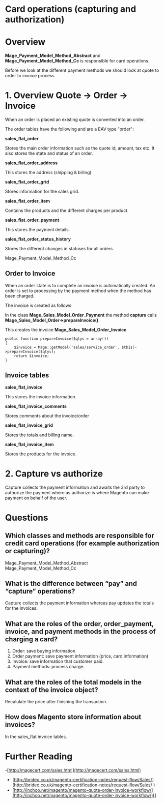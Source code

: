 # Card operations (capturing and authorization)

# Overview


**Mage_Payment_Model_Method_Abstract** and **Mage_Payment_Model_Method_Cc** is responsible for card operations.

Before we look at the different payment methods we should look at quote to order to invoice process.


# 1. Overview Quote -> Order -> Invoice

When an order is placed an existing quote is converted into an order.

The order tables have the following and are a EAV type "order":

**sales_flat_order**

Stores the main order information such as the quote id, amount, tax etc.
It also stores the state and status of an order.

**sales_flat_order_address**

This stores the address (shipping & billing)

**sales_flat_order_grid**

Stores information for the sales grid.

**sales_flat_order_item**

Contains the products and the different charges per product.

**sales_flat_order_payment**

This stores the payment details.

**sales_flat_order_status_history**

Stores the different changes in statuses for all orders.

Mage_Payment_Model_Method_Cc


## Order to Invoice

When an order state is to complete an invoice is automatically created.
An order is set to processing by the payment method when the method has been charged.

The invoice is created as follows:

In the class **Mage_Sales_Model_Order_Payment** the method **capture** calls **Mage_Sales_Model_Order->prepareInvoice()**.


This creates the invoice **Mage_Sales_Model_Order_Invoice**

    public function prepareInvoice($qtys = array())
    {
        $invoice = Mage::getModel('sales/service_order', $this)->prepareInvoice($qtys);
        return $invoice;
    }

## Invoice tables

**sales_flat_invoice**

This stores the invoice information.

**sales_flat_invoice_comments**

Stores comments about the invoice/order

**sales_flat_invoice_grid**

Stores the totals and billing name.

**sales_flat_invoice_item**

Stores the products for the invoice.



# 2. Capture vs authorize

Capture collects the payment information and awaits the 3rd party to authorize the payment where as authorize is where Magento can make payment on behalf of the user.


# Questions


## Which classes and methods are responsible for credit card operations (for example authorization or capturing)?

Mage_Payment_Model_Method_Abstract
Mage_Payment_Model_Method_Cc

## What is the difference between “pay” and “capture” operations?

Capture collects the payment information whereas pay updates the totals for the invoices.

## What are the roles of the order, order_payment, invoice, and payment methods in the process of charging a card?

1. Order: save buying information.
2. Order payment: save payment information (price, card information)
3. Invoice: save information that customer paid.
4. Payment methods: process charge.

## What are the roles of the total models in the context of the invoice object?

Recalulate the price after finishing the transaction.

## How does Magento store information about invoices?

In the sales_flat invoice tables.


# Further Reading

-[http://magecert.com/sales.html](http://magecert.com/sales.html)
-  [http://brideo.co.uk/magento-certification-notes/request-flow/Sales/](http://brideo.co.uk/magento-certification-notes/request-flow/Sales/	)
- [http://inchoo.net/magento/magento-quote-order-invoice-workflow/](http://inchoo.net/magento/magento-quote-order-invoice-workflow/)[]
